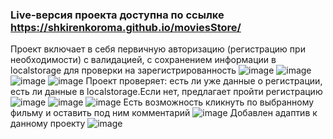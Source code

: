 ### Live-версия проекта доступна по ссылке https://shkirenkoroma.github.io/moviesStore/
Проект включает в себя первичную авторизацию (регистрацию при необходимости) с валидацией, с сохранением информации в localstorage для проверки на зарегистрированность
![image](https://user-images.githubusercontent.com/61347452/228910789-dfd51d6a-d006-4711-9e9d-8853d480ad13.png)
![image](https://user-images.githubusercontent.com/61347452/228910980-35d9d3eb-06d9-42d3-87d2-615b08e6f36f.png)
![image](https://user-images.githubusercontent.com/61347452/228911045-6157223c-e8f8-4360-a5ab-8d436a25dd45.png)
![image](https://user-images.githubusercontent.com/61347452/228911108-8761d7dd-827e-45c4-9874-fafcbe5fa763.png)
Проект проверяет: есть ли уже данные о регистрации, есть ли данные в localstorage.Если нет, предлагает пройти регистрацию
![image](https://user-images.githubusercontent.com/61347452/228911416-ffd5c4ec-182f-4eef-8443-5b31c1bfdfb5.png)
![image](https://user-images.githubusercontent.com/61347452/228911453-aaec2188-ee76-46c4-9b9b-4366ac89b80a.png)
![image](https://user-images.githubusercontent.com/61347452/228911659-1ce2d9fa-3a1b-425e-90bc-b9132fd815ae.png)
Есть возможность кликнуть по выбранному фильму и оставить под ним комментарий
![image](https://user-images.githubusercontent.com/61347452/228911848-cfa5168a-6821-4196-8c37-ef615886fd13.png)
Добавлен адаптив к данному проекту
![image](https://user-images.githubusercontent.com/61347452/228912115-1cad92cc-7854-479f-ae86-7f0be59d0401.png)

